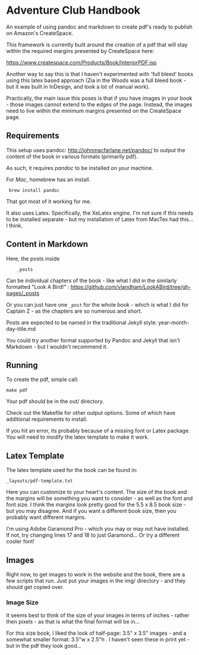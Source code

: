 # Adventure Club Handbook

An example of using pandoc and markdown to create pdf's ready to publish on Amazon's CreateSpace.

This framework is currently built around the creation of a pdf that will stay within the required margins presented by CreateSpace here:

https://www.createspace.com/Products/Book/InteriorPDF.jsp

Another way to say this is that I haven't experimented with 'full bleed' books using this latex based approach (Zia in the Woods was a full bleed book - but it was built in InDesign, and took a lot of manual work).

Practically, the main issue this poses is that if you have images in your book - those images cannot extend to the edges of the page. Instead, the images need to live within the minimum margins presented on the CreateSpace page.


## Requirements

This setup uses pandoc: http://johnmacfarlane.net/pandoc/ to output the content of the book in various formats (primarily pdf).

As such, it requires _pandoc_ to be installed on your machine.

For _Mac_, homebrew has an install.

     brew install pandoc

That got most of it working for me.

It also uses Latex. Specifically, the XeLatex engine. I'm not sure if this needs to be installed separate - but my installation of Latex from MacTex had this... I think.

## Content in Markdown

Here, the posts inside

```
    _posts
```

Can be individual chapters of the book - like what I did in the similarly formatted "Look A Bird!" : https://github.com/vlandham/LookABird/tree/gh-pages/_posts

Or you can just have one `_post` for the whole book - which is what I did for Captain Z - as the chapters are so numerous and short.

Posts are expected to be named in the traditional Jekyll style: year-month-day-title.md

You could try another format supported by Pandoc and Jekyll that isn't Markdown - but I wouldn't recommend it.


## Running

To create the pdf, simple call:

    make pdf

Your pdf should be in the out/ directory.

Check out the Makefile for other output options. Some of which have additional requirements to install.

If you hit an error, its probably because of a missing font or Latex package. You will need to modify the latex template to make it work.

## Latex Template

The latex template used for the book can be found in:

```
_layouts/pdf-template.txt
```

Here you can customize to your heart's content. The size of the book and the margins will be something you want to consider - as well as the font and font size. I think the margins look pretty good for the 5.5 x 8.5 book size - but you may disagree. And if you want a different book size, then you probably want different margins.

I'm using Adobe Garamond Pro - which you may or may not have installed. If not, try changing lines 17 and 18 to just Garamond... Or try a different cooler font!


## Images

Right now, to get images to work in the website and the book, there are a few scripts that run. Just put your images in the img/ directory - and they should get copied over.

### Image Size

It seems best to think of the size of your images in terms of inches - rather then pixels - as that is what the final format will be in...

For this size book, I liked the look of half-page: 3.5" x 3.5" images - and a somewhat smaller format: 3.5"w x 2.5"h . I haven't seen these in print yet - but in the pdf they look good...
